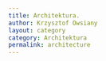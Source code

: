 ```yaml
---
title: Architektura.
author: Krzysztof Owsiany
layout: category
category: Architektura
permalink: architecture
---
```


